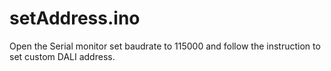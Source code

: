 # setAddress.ino

Open the Serial monitor set baudrate to 115000 and follow the instruction to set custom DALI address.
